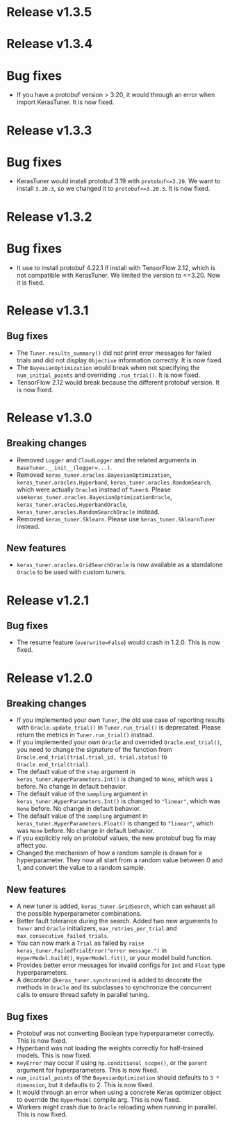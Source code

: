 # Release v1.3.5

# Release v1.3.4
# Bug fixes
* If you have a protobuf version > 3.20, it would through an error when import
  KerasTuner. It is now fixed.

# Release v1.3.3

# Bug fixes
* KerasTuner would install protobuf 3.19 with `protobuf<=3.20`. We want to
  install `3.20.3`, so we changed it to `protobuf<=3.20.3`. It is now fixed.

# Release v1.3.2

# Bug fixes
* It use to install protobuf 4.22.1 if install with TensorFlow 2.12, which is
  not compatible with KerasTuner. We limited the version to <=3.20. Now it is
  fixed.

# Release v1.3.1

## Bug fixes
* The `Tuner.results_summary()` did not print error messages for failed trials
  and did not display `Objective` information correctly. It is now fixed.
* The `BayesianOptimization` would break when not specifying the
  `num_initial_points` and overriding `.run_trial()`. It is now fixed.
* TensorFlow 2.12 would break because the different protobuf version. It is now
  fixed.

# Release v1.3.0

## Breaking changes
* Removed `Logger` and `CloudLogger` and the related arguments in
  `BaseTuner.__init__(logger=...)`.
* Removed `keras_tuner.oracles.BayesianOptimization`,
  `keras_tuner.oracles.Hyperband`, `keras_tuner.oracles.RandomSearch`, which
  were actually `Oracle`s instead of `Tuner`s. Please
  use`keras_tuner.oracles.BayesianOptimizationOracle`,
  `keras_tuner.oracles.HyperbandOracle`,
  `keras_tuner.oracles.RandomSearchOracle` instead.
* Removed `keras_tuner.Sklearn`. Please use `keras_tuner.SklearnTuner` instead.

## New features
* `keras_tuner.oracles.GridSearchOracle` is now available as a standalone
  `Oracle` to be used with custom tuners.

# Release v1.2.1

## Bug fixes
* The resume feature (`overwrite=False`) would crash in 1.2.0. This is now fixed.

# Release v1.2.0

## Breaking changes
* If you implemented your own `Tuner`, the old use case of reporting results
  with `Oracle.update_trial()` in `Tuner.run_trial()` is deprecated. Please
  return the metrics in `Tuner.run_trial()` instead.
* If you implemented your own `Oracle` and overrided `Oracle.end_trial()`, you
  need to change the signature of the function from
  `Oracle.end_trial(trial.trial_id, trial.status)` to `Oracle.end_trial(trial)`.
* The default value of the `step` argument in `keras_tuner.HyperParameters.Int()` is
  changed to `None`, which was `1` before. No change in default behavior.
* The default value of the `sampling` argument in
  `keras_tuner.HyperParameters.Int()` is changed to `"linear"`, which was `None`
  before. No change in default behavior.
* The default value of the `sampling` argument in
  `keras_tuner.HyperParameters.Float()` is changed to `"linear"`, which was
  `None` before. No change in default behavior.
* If you explicitly rely on protobuf values, the new protobuf bug fix may affect
  you.
* Changed the mechanism of how a random sample is drawn for a hyperparameter. They
  now all start from a random value between 0 and 1, and convert the value
  to a random sample.

## New features
* A new tuner is added, `keras_tuner.GridSearch`, which can exhaust all the
  possible hyperparameter combinations.
* Better fault tolerance during the search. Added two new arguments to `Tuner`
  and `Oracle` initializers, `max_retries_per_trial` and
  `max_consecutive_failed_trials`.
* You can now mark a `Trial` as failed by
  `raise keras_tuner.FailedTrialError("error message.")` in `HyperModel.build()`,
  `HyperModel.fit()`, or your model build function.
* Provides better error messages for invalid configs for `Int` and `Float` type
  hyperparameters.
* A decorator `@keras_tuner.synchronized` is added to decorate the methods in
  `Oracle` and its subclasses to synchronize the concurrent calls to ensure
  thread safety in parallel tuning.

## Bug fixes
* Protobuf was not converting Boolean type hyperparameter correctly. This is now
  fixed.
* Hyperband was not loading the weights correctly for half-trained models. This
  is now fixed.
* `KeyError` may occur if using `hp.conditional_scope()`, or the `parent`
  argument for hyperparameters. This is now fixed.
* `num_initial_points` of the `BayesianOptimization` should defaults to `3 *
  dimension`, but it defaults to 2. This is now fixed.
* It would through an error when using a concrete Keras optimizer object to
  override the `HyperModel` compile arg. This is now fixed.
* Workers might crash due to `Oracle` reloading when running in parallel. This is
  now fixed.
